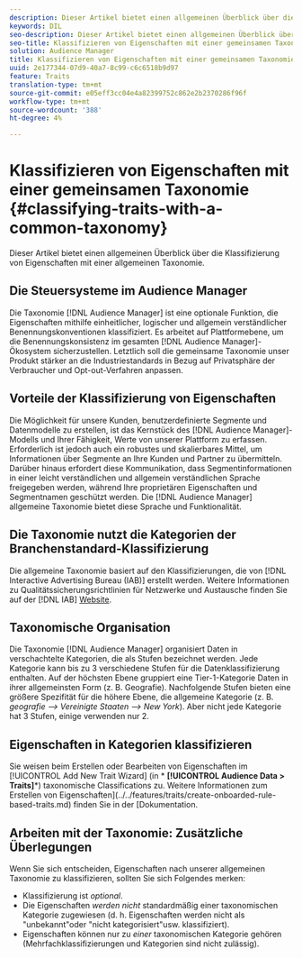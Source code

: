```yaml
---
description: Dieser Artikel bietet einen allgemeinen Überblick über die Klassifizierung von Eigenschaften mit einer allgemeinen Taxonomie.
keywords: DIL
seo-description: Dieser Artikel bietet einen allgemeinen Überblick über die Klassifizierung von Eigenschaften mit einer allgemeinen Taxonomie.
seo-title: Klassifizieren von Eigenschaften mit einer gemeinsamen Taxonomie
solution: Audience Manager
title: Klassifizieren von Eigenschaften mit einer gemeinsamen Taxonomie
uuid: 2e177344-07d9-40a7-8c99-c6c6518b9d97
feature: Traits
translation-type: tm+mt
source-git-commit: e05eff3cc04e4a82399752c862e2b2370286f96f
workflow-type: tm+mt
source-wordcount: '388'
ht-degree: 4%

---
```



# Klassifizieren von Eigenschaften mit einer gemeinsamen Taxonomie {#classifying-traits-with-a-common-taxonomy}

Dieser Artikel bietet einen allgemeinen Überblick über die Klassifizierung von Eigenschaften mit einer allgemeinen Taxonomie.

## Die Steuersysteme im Audience Manager

<!-- c_common_taxonomy_about.xml -->

Die Taxonomie [!DNL Audience Manager] ist eine optionale Funktion, die Eigenschaften mithilfe einheitlicher, logischer und allgemein verständlicher Benennungskonventionen klassifiziert. Es arbeitet auf Plattformebene, um die Benennungskonsistenz im gesamten [!DNL Audience Manager]-Ökosystem sicherzustellen. Letztlich soll die gemeinsame Taxonomie unser Produkt stärker an die Industriestandards in Bezug auf Privatsphäre der Verbraucher und Opt-out-Verfahren anpassen.

## Vorteile der Klassifizierung von Eigenschaften

Die Möglichkeit für unsere Kunden, benutzerdefinierte Segmente und Datenmodelle zu erstellen, ist das Kernstück des [!DNL Audience Manager]-Modells und Ihrer Fähigkeit, Werte von unserer Plattform zu erfassen. Erforderlich ist jedoch auch ein robustes und skalierbares Mittel, um Informationen über Segmente an Ihre Kunden und Partner zu übermitteln. Darüber hinaus erfordert diese Kommunikation, dass Segmentinformationen in einer leicht verständlichen und allgemein verständlichen Sprache freigegeben werden, während Ihre proprietären Eigenschaften und Segmentnamen geschützt werden. Die [!DNL Audience Manager] allgemeine Taxonomie bietet diese Sprache und Funktionalität.

## Die Taxonomie nutzt die Kategorien der Branchenstandard-Klassifizierung

Die allgemeine Taxonomie basiert auf den Klassifizierungen, die von [!DNL Interactive Advertising Bureau (IAB)] erstellt werden. Weitere Informationen zu Qualitätssicherungsrichtlinien für Netzwerke und Austausche finden Sie auf der [!DNL IAB] [Website](https://www.iab.net/iab_products_and_industry_services/508676/ne_guidelines).

## Taxonomische Organisation

Die Taxonomie [!DNL Audience Manager] organisiert Daten in verschachtelte Kategorien, die als Stufen bezeichnet werden. Jede Kategorie kann bis zu 3 verschiedene Stufen für die Datenklassifizierung enthalten. Auf der höchsten Ebene gruppiert eine Tier-1-Kategorie Daten in ihrer allgemeinsten Form (z. B. Geografie). Nachfolgende Stufen bieten eine größere Spezifität für die höhere Ebene, die allgemeine Kategorie (z. B. *geografie —> Vereinigte Staaten —> New York*). Aber nicht jede Kategorie hat 3 Stufen, einige verwenden nur 2.

## Eigenschaften in Kategorien klassifizieren

Sie weisen beim Erstellen oder Bearbeiten von Eigenschaften im [!UICONTROL Add New Trait Wizard] (in * **[!UICONTROL Audience Data > Traits]***) taxonomische Classifications zu. Weitere Informationen zum Erstellen von Eigenschaften](../../features/traits/create-onboarded-rule-based-traits.md) finden Sie in der [Dokumentation.

## Arbeiten mit der Taxonomie: Zusätzliche Überlegungen

Wenn Sie sich entscheiden, Eigenschaften nach unserer allgemeinen Taxonomie zu klassifizieren, sollten Sie sich Folgendes merken:

* Klassifizierung ist *optional*.
* Die Eigenschaften *werden nicht* standardmäßig einer taxonomischen Kategorie zugewiesen (d. h. Eigenschaften werden nicht als &quot;unbekannt&quot;oder &quot;nicht kategorisiert&quot;usw. klassifiziert).
* Eigenschaften können nur zu *einer* taxonomischen Kategorie gehören (Mehrfachklassifizierungen und Kategorien sind nicht zulässig).